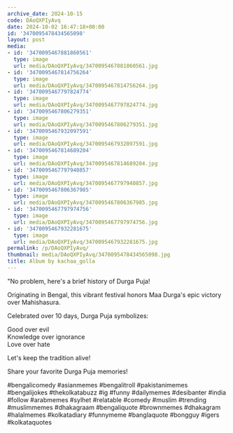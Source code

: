 ```yaml
---
archive_date: 2024-10-15
code: DAoQXPIyAvq
date: 2024-10-02 16:47:18+00:00
id: '3470095478434565098'
layout: post
media:
- id: '3470095467881860561'
  type: image
  url: media/DAoQXPIyAvq/3470095467881860561.jpg
- id: '3470095467814756264'
  type: image
  url: media/DAoQXPIyAvq/3470095467814756264.jpg
- id: '3470095467797824774'
  type: image
  url: media/DAoQXPIyAvq/3470095467797824774.jpg
- id: '3470095467806279351'
  type: image
  url: media/DAoQXPIyAvq/3470095467806279351.jpg
- id: '3470095467932097591'
  type: image
  url: media/DAoQXPIyAvq/3470095467932097591.jpg
- id: '3470095467814689204'
  type: image
  url: media/DAoQXPIyAvq/3470095467814689204.jpg
- id: '3470095467797940857'
  type: image
  url: media/DAoQXPIyAvq/3470095467797940857.jpg
- id: '3470095467806367985'
  type: image
  url: media/DAoQXPIyAvq/3470095467806367985.jpg
- id: '3470095467797974756'
  type: image
  url: media/DAoQXPIyAvq/3470095467797974756.jpg
- id: '3470095467932281675'
  type: image
  url: media/DAoQXPIyAvq/3470095467932281675.jpg
permalink: /p/DAoQXPIyAvq/
thumbnail: media/DAoQXPIyAvq/3470095478434565098.jpg
title: Album by kachaa_golla
---
```


"No problem, here's a brief history of Durga Puja!  
  
Originating in Bengal, this vibrant festival honors Maa Durga's epic victory over Mahishasura.  
  
Celebrated over 10 days, Durga Puja symbolizes:  
  
Good over evil  
Knowledge over ignorance  
Love over hate  
  
Let's keep the tradition alive!  
  
Share your favorite Durga Puja memories!  
  
#bengalicomedy #asianmemes #bengalitroll #pakistanimemes #bengalijokes #thekolkatabuzz #ig #funny #dailymemes #desibanter #india #follow #arabmemes #sylhet #relatable #comedy #muslim #trending #muslimmemes #dhakagraam #bengaliquote #brownmemes #dhakagram #halalmemes #kolkatadiary #funnymeme #banglaquote #bongguy #igers #kolkataquotes